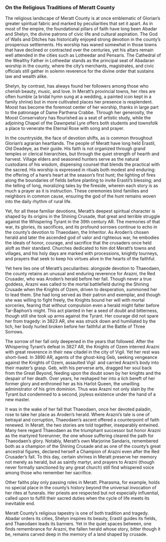 ### On the Religious Traditions of Meratt County

The religious landscape of Meratt County is at once emblematic of Glorian’s greater spiritual fabric and marked by peculiarities that set it apart. As in most of the empire, the foundational pillars of faith have long been Abadar and Shelyn, the divine patrons of civic life and cultural aspiration. The God of Walls and Ditches has historically enjoyed strong devotion in the county’s prosperous settlements. His worship has waned somewhat in those towns that have declined or contracted over the centuries, yet his altars remain well attended in the cities such as Lotheedar and Pensaris. The Cathedral of the Wealthy Father in Lotheedar stands as the principal seat of Abadaran worship in the county, where the city’s merchants, magistrates, and civic officials still gather in solemn reverence for the divine order that sustains law and wealth alike.

Shelyn, by contrast, has always found her followers among those who cherish beauty, music, and love. In Meratt’s provincial towns, her rites are often humble (a bridal hymn sung at a wedding, a painted icon kept in a family shrine) but in more cultivated places her presence is resplendent. Moost has become the foremost center of her worship, thanks in large part to the patronage of Dame Parthena Crabbe. Through her generosity, the Moost Conservatory has flourished as a seat of artistic study, while the adjoining Chapel of the Dawnpetal Lyre offers both students and townsfolk a place to venerate the Eternal Rose with song and prayer.

In the countryside, the face of devotion shifts, as is common throughout Glorian’s agrarian heartlands. The people of Meratt have long held Erastil, Old Deadeye, as their guide. His faith is not organized through grand temples or clerical hierarchies, but through the quiet strength of hearth and harvest. Village elders and seasoned hunters serve as the natural custodians of his wisdom, dispensing counsel that blends the practical with the sacred. His worship is expressed in rituals both modest and enduring: the offering of a hare’s heart at the season’s first hunt; the lighting of fires along the boundaries of fields before planting to invite Erastil’s blessing; and the telling of long, moralizing tales by the fireside, wherein each story is as much a prayer as it is instruction. These ceremonies bind families and neighbors in common cause, ensuring the god of the hunt remains woven into the daily rhythm of rural life.

Yet, for all these familiar devotions, Meratt’s deepest spiritual character is shaped by its origins in the Shining Crusade, that great and terrible struggle against the Whispering Tyrant in the 39th century AR. The memories of that war, its glories, its sacrifices, and its profound sorrows continue to echo in the county’s devotion to Thaeodaen, the Inheritor. As Aroden’s chosen herald and later the ascended god of valor and righteous war, he embodies the ideals of honor, courage, and sacrifice that the crusaders once held aloft as their standard. Churches dedicated to him dot Meratt’s towns and villages, and his holy days are marked with processions, knightly tourneys, and prayers that seek to keep his virtues alive in the hearts of the faithful.

Yet here lies one of Meratt’s peculiarities: alongside devotion to Thaeodaen, the county retains an unusual and enduring reverence for Arazni, the Red Crusader, who was Aroden’s herald before her fall. Though never a true goddess, Arazni was called to the mortal battlefield during the Shining Crusade when the Knights of Ozem, driven to desperation, summoned her to lead them. She had long served as their patron and exemplar, and though she was willing to fight freely, the Knights bound her will with mortal sorceries, fearing that without compulsion even a herald might falter before Tar-Baphon’s might. This act planted in her a seed of doubt and bitterness, though still she took up arms against the Tyrant. Her courage did not spare her from tragedy: in 3823 AR, she was struck down and humiliated by the lich, her body hurled broken before her faithful at the Battle of Three Sorrows.

The sorrow of her fall only deepened in the years that followed. After the Whispering Tyrant’s defeat in 3827 AR, the Knights of Ozem interred Arazni with great reverence in their new citadel in the city of Vigil. Yet her rest was short-lived. In 3890 AR, agents of the ghost-king Geb, seeking vengeance against the Knights of Ozem, assaulted Vigil  and carried Arazni’s body into their master’s grasp. Geb, with his perverse arts, dragged her soul back from the Great Beyond, feeding upon the doubt sown by her knights and the despair of her death. Over years, he reshaped her into a lich bereft of her former glory and enthroned her as his Harlot Queen, the unwilling administrator of his grim dominion. Thus was Arazni not only slain by the Tyrant but condemned to a second, joyless existence under the hand of a new master.

It was in the wake of her fall that Thaeodaen, once her devoted paladin, rose to take her place as Aroden’s herald. Where Arazni’s tale is one of betrayal and corruption, Thaeodaen’s ascent offered a counterpoint of faith renewed. In Meratt, the two stories are told together, inseparably entwined. Many here regard Thaeodaen as the triumphant successor but honor Arazni as the martyred forerunner, the one whose suffering cleared the path for Thaeodaen’s glory. Notably, Meratt’s own Marjorine Sandaris, remembered both as a champion of the Shining Crusade and as one of the county’s great ancestral figures, declared herself a Champion of Arazni even after the Red Crusader’s fall. To this day, certain shrines in Meratt preserve her memory not merely as herald, but as saintly martyr, and prayers to Arazni (though never formally sanctioned by any great church) still find whispered voice among those who remember her sacrifice.

Other faiths play only passing roles in Meratt. Pharasma, for example, holds no special place in the county’s history beyond the universal invocation of her rites at funerals. Her priests are respected but not especially influential, called upon to fulfill their sacred duties when the cycle of life meets its inevitable end.

Meratt County’s religious tapestry is one of both tradition and tragedy. Abadar orders its cities, Shelyn inspires its beauty, Erastil guides its fields, and Thaeodaen leads its banners. Yet in the quiet spaces between, one finds remembrance for Arazni, the fallen herald whose story, bitter though it be, remains carved deep in the memory of a land shaped by crusade.